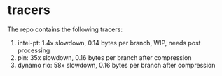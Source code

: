 # tracers

The repo contains the following tracers:

1. intel-pt: 1.4x slowdown, 0.14 bytes per branch, WIP, needs post processing
2. pin: 35x slowdown, 0.16 bytes per branch after compression
3. dynamo rio: 58x slowdown, 0.16 bytes per branch after compression
